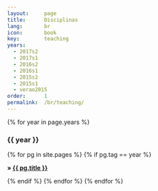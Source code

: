 ```yaml
---
layout:     page
title:      Disciplinas
lang:       br
icon:       book
key:        teaching
years:
  - 2017s2
  - 2017s1
  - 2016s2
  - 2016s1
  - 2015s2
  - 2015s1
  - verao2015
order:      1
permalink:  /br/teaching/
---
```

<p>
{% for year in page.years %}
<h3> {{ year }} </h3>
{% for pg in site.pages %}
  {% if pg.tag == year %}
  <p class="excerpt">
  <strong> &raquo;
    <a href="{{ pg.url | prepend: site.baseurl }}">
    {{ pg.title }}</a> <br>
  </strong>
  </p>
  {% endif %}
{% endfor %}
{% endfor %}
</p>

